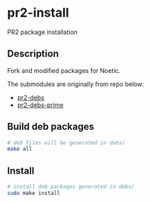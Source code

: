 # pr2-install

PR2 package installation

## Description

Fork and modified packages for Noetic.

The submodules are originally from repo below: 
- [pr2-debs](https://github.com/pr2-debs)
- [pr2-debs-prime](https://github.com/pr2-debs-prime)

## Build deb packages

```bash
# deb files will be generated in debs/
make all
```

## Install

```bash
# install deb packages generated in debs/
sudo make install
```


